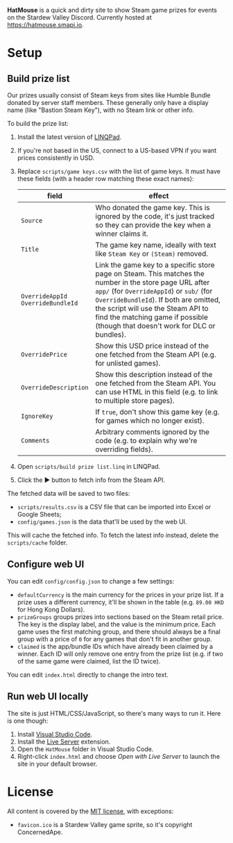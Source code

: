 **HatMouse** is a quick and dirty site to show Steam game prizes for events on the Stardew Valley
Discord. Currently hosted at https://hatmouse.smapi.io.

# Setup
## Build prize list
Our prizes usually consist of Steam keys from sites like Humble Bundle donated by server staff
members. These generally only have a display name (like "Bastion Steam Key"), with no Steam link or
other info.

To build the prize list:

1. Install the latest version of [LINQPad](https://www.linqpad.net/).
2. If you're not based in the US, connect to a US-based VPN if you want prices consistently in USD.
3. Replace `scripts/game keys.csv` with the list of game keys. It must have these fields (with a
   header row matching these exact names):

   field    | effect
   -------- | ------
   `Source` | Who donated the game key. This is ignored by the code, it's just tracked so they can provide the key when a winner claims it.
   `Title`  | The game key name, ideally with text like `Steam Key` or `(Steam)` removed.
   `OverrideAppId`<br />`OverrideBundleId` | Link the game key to a specific store page on Steam. This matches the number in the store page URL after `app/` (for `OverrideAppId`) or `sub/` (for `OverrideBundleId`). If both are omitted, the script will use the Steam API to find the matching game if possible (though that doesn't work for DLC or bundles).
   `OverridePrice` | Show this USD price instead of the one fetched from the Steam API (e.g. for unlisted games).
   `OverrideDescription` | Show this description instead of the one fetched from the Steam API. You can use HTML in this field (e.g. to link to multiple store pages).
   `IgnoreKey` | If `true`, don't show this game key (e.g. for games which no longer exist).
   `Comments` | Arbitrary comments ignored by the code (e.g. to explain why we're overriding fields).

4. Open `scripts/build prize list.linq` in LINQPad.
5. Click the ▶ button to fetch info from the Steam API.

The fetched data will be saved to two files:
* `scripts/results.csv` is a CSV file that can be imported into Excel or Google Sheets;
* `config/games.json` is the data that'll be used by the web UI.

This will cache the fetched info. To fetch the latest info instead, delete the `scripts/cache`
folder.

## Configure web UI
You can edit `config/config.json` to change a few settings:

* `defaultCurrency` is the main currency for the prices in your prize list. If a prize uses a
  different currency, it'll be shown in the table (e.g. `89.00 HKD` for Hong Kong Dollars).
* `prizeGroups` groups prizes into sections based on the Steam retail price. The key is the display
  label, and the value is the minimum price. Each game uses the first matching group, and there
  should always be a final group with a price of `0` for any games that don't fit in another group.
* `claimed` is the app/bundle IDs which have already been claimed by a winner. Each ID will only
  remove one entry from the prize list (e.g. if two of the same game were claimed, list the ID
  twice).

You can edit `index.html` directly to change the intro text.

## Run web UI locally
The site is just HTML/CSS/JavaScript, so there's many ways to run it. Here is one though:

1. Install [Visual Studio Code](https://code.visualstudio.com).
2. Install the [Live Server](https://marketplace.visualstudio.com/items?itemName=ritwickdey.LiveServer)
   extension.
3. Open the `HatMouse` folder in Visual Studio Code.
4. Right-click `index.html` and choose _Open with Live Server_ to launch the site in your default
   browser.

# License
All content is covered by the [MIT license](LICENSE), with exceptions:

* `favicon.ico` is a Stardew Valley game sprite, so it's copyright ConcernedApe.
